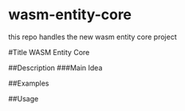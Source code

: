 # wasm-entity-core
this repo handles the new wasm entity core project



#Title
WASM Entity Core

##Description
###Main Idea

##Examples

##Usage
